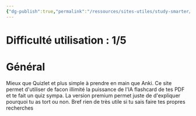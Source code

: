 ```yaml
---
{"dg-publish":true,"permalink":"/ressources/sites-utiles/study-smarter/","noteIcon":"2"}
---
```


# Difficulté utilisation : 1/5
# Général
Mieux que Quizlet et plus simple à prendre en main que Anki. Ce site permet d'utiliser de facon illimité la puissance de l'IA flashcard de tes PDF et te fait un quiz sympa. La version premium permet juste de d'expliquer pourquoi tu as tort ou non. Bref rien de très utile si tu sais faire tes propres recherches